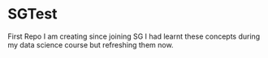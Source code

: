 # SGTest
First Repo I am creating since joining SG
I had learnt these concepts during my data science course but refreshing them now.

